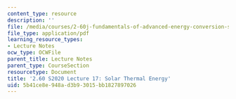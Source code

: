 ```yaml
---
content_type: resource
description: ''
file: /media/courses/2-60j-fundamentals-of-advanced-energy-conversion-spring-2020/5b41ce8e948ad3b93015bb1827897026_MIT2_60s20_lec17.pdf
file_type: application/pdf
learning_resource_types:
- Lecture Notes
ocw_type: OCWFile
parent_title: Lecture Notes
parent_type: CourseSection
resourcetype: Document
title: '2.60 S2020 Lecture 17: Solar Thermal Energy'
uid: 5b41ce8e-948a-d3b9-3015-bb1827897026
---
```

